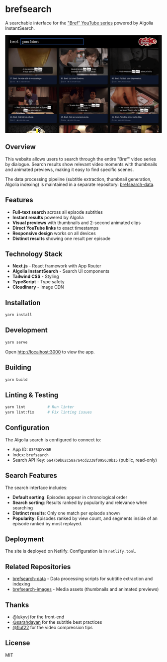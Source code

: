 # brefsearch

A searchable interface for the ["Bref" YouTube series](https://www.youtube.com/watch?v=UO8tcf3U0dY&list=PLlFikkv2B2ffwYiFQJmcao3RKtw1DFMz5) powered by Algolia InstantSearch.

![Bref Search](./overview.png)

## Overview

This website allows users to search through the entire "Bref" video series by dialogue. Search results show relevant video moments with thumbnails and animated previews, making it easy to find specific scenes.

The data processing pipeline (subtitle extraction, thumbnail generation, Algolia indexing) is maintained in a separate repository: [brefsearch-data](https://github.com/algolia/brefsearch-data).

## Features

- **Full-text search** across all episode subtitles
- **Instant results** powered by Algolia
- **Visual previews** with thumbnails and 2-second animated clips
- **Direct YouTube links** to exact timestamps
- **Responsive design** works on all devices
- **Distinct results** showing one result per episode

## Technology Stack

- **Next.js** - React framework with App Router
- **Algolia InstantSearch** - Search UI components
- **Tailwind CSS** - Styling
- **TypeScript** - Type safety
- **Cloudinary** - Image CDN


## Installation

```bash
yarn install
```

## Development

```bash
yarn serve
```

Open [http://localhost:3000](http://localhost:3000) to view the app.

## Building

```bash
yarn build
```

## Linting & Testing

```bash
yarn lint          # Run linter
yarn lint:fix      # Fix linting issues
```

## Configuration

The Algolia search is configured to connect to:
- App ID: `O3F8QXYK6R`
- Index: `brefsearch`
- Search API Key: `6a47b9b62c58a7a4cd2338f095630b15` (public, read-only)

## Search Features

The search interface includes:
- **Default sorting**: Episodes appear in chronological order
- **Search sorting**: Results ranked by popularity and relevance when searching
- **Distinct results**: Only one match per episode shown
- **Popularity**: Episodes ranked by view count, and segments inside of an episode ranked by most replayed.

## Deployment

The site is deployed on Netlify. Configuration is in `netlify.toml`.

## Related Repositories

- [brefsearch-data](https://github.com/algolia/brefsearch-data) - Data processing scripts for subtitle extraction and indexing
- [brefsearch-images](https://github.com/pixelastic/brefsearch-images) - Media assets (thumbnails and animated previews)

## Thanks

- [@lukyvj](https://bsky.app/profile/lukyvj.bsky.social) for the front-end
- [@sarahdayan](https://bsky.app/profile/sarahdayan.com) for the subtitle best practices
- [@fluf22](https://github.com/fluf22) for the video compression tips

## License

MIT
